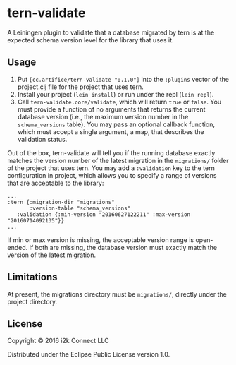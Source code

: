 # tern-validate

A Leiningen plugin to validate that a database migrated by tern is at the expected schema version level for the library that uses it.

## Usage

1. Put `[cc.artifice/tern-validate "0.1.0"]` into the `:plugins` vector of the project.clj file for the project that uses tern.
2. Install your project (`lein install`) or run under the repl (`lein repl`).
4. Call `tern-validate.core/validate`, which will return `true` or `false`.  You must provide a function of no arguments that returns
the current database version (i.e., the maximum version number in the `schema_versions` table). You may pass an optional callback function, which
must accept a single argument, a map, that describes the validation status.

Out of the box, tern-validate will tell you if the running database exactly matches the version number of the latest migration in
the `migrations/` folder of the project that uses tern.  You may add a `:validation` key to the tern configuration in project,
which allows you to specify a range of versions that are acceptable to the library:

    ...
    :tern {:migration-dir "migrations"
           :version-table "schema_versions"
	   :validation {:min-version "20160627122211" :max-version "20160714092135"}}
    ...

If min or max version is missing, the acceptable version range is open-ended. If both are missing, the database version must
exactly match the version of the latest migration.

## Limitations

At present, the migrations directory must be `migrations/`, directly under the project directory.  

## License

Copyright © 2016 i2k Connect LLC

Distributed under the Eclipse Public License version 1.0.
